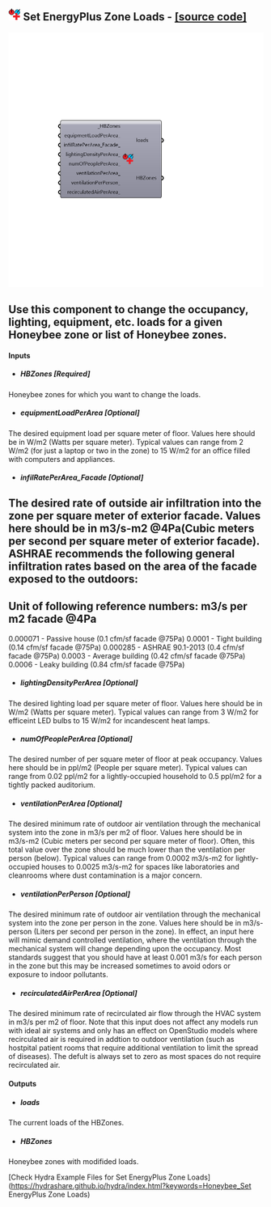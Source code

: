 ## ![](../../images/icons/Set_EnergyPlus_Zone_Loads.png) Set EnergyPlus Zone Loads - [[source code]](https://github.com/ladybug-tools/honeybee-legacy/tree/master/src/Honeybee_Set%20EnergyPlus%20Zone%20Loads.py)

![](../../images/components/Set_EnergyPlus_Zone_Loads.png)

Use this component to change the occupancy, lighting, equipment, etc. loads for a given Honeybee zone or list of Honeybee zones.
 -
 

#### Inputs
* ##### HBZones [Required]
Honeybee zones for which you want to change the loads.
* ##### equipmentLoadPerArea [Optional]
The desired equipment load per square meter of floor.  Values here should be in W/m2 (Watts per square meter).  Typical values can range from 2 W/m2 (for just a laptop or two in the zone) to 15 W/m2 for an office filled with computers and appliances.
* ##### infilRatePerArea_Facade [Optional]
The desired rate of outside air infiltration into the zone per square meter of exterior facade.  Values here should be in m3/s-m2 @4Pa(Cubic meters per second per square meter of exterior facade).  ASHRAE recommends the following general infiltration rates based on the area of the facade exposed to the outdoors:
 ------------------------------------------------------------
 Unit of following reference numbers:
 m3/s per m2 facade @4Pa
 ------------------------------------------------------------
 0.000071 - Passive house         (0.1 cfm/sf facade @75Pa)
 0.0001 - Tight building               (0.14 cfm/sf facade @75Pa)
 0.000285 - ASHRAE 90.1-2013 (0.4 cfm/sf facade @75Pa)
 0.0003 - Average building          (0.42 cfm/sf facade @75Pa)
 0.0006 - Leaky building             (0.84 cfm/sf facade @75Pa)
* ##### lightingDensityPerArea [Optional]
The desired lighting load per square meter of floor.  Values here should be in W/m2 (Watts per square meter).  Typical values can range from 3 W/m2 for efficeint LED bulbs to 15 W/m2 for incandescent heat lamps.
* ##### numOfPeoplePerArea [Optional]
The desired number of per square meter of floor at peak occupancy.  Values here should be in ppl/m2 (People per square meter).  Typical values can range from 0.02 ppl/m2 for a lightly-occupied household to 0.5 ppl/m2 for a tightly packed auditorium.
* ##### ventilationPerArea [Optional]
The desired minimum rate of outdoor air ventilation through the mechanical system into the zone in m3/s per m2 of floor.  Values here should be in m3/s-m2 (Cubic meters per second per square meter of floor).  Often, this total value over the zone should be much lower than the ventilation per person (below).  Typical values can range from 0.0002 m3/s-m2 for lightly-occupied houses to 0.0025 m3/s-m2 for spaces like laboratories and cleanrooms where dust contamination is a major concern.
* ##### ventilationPerPerson [Optional]
The desired minimum rate of outdoor air ventilation through the mechanical system into the zone per person in the zone.  Values here should be in m3/s-person (Liters per second per person in the zone). In effect, an input here will mimic demand controlled ventilation, where the ventilation through the mechanical system will change depending upon the occupancy. Most standards suggest that you should have at least 0.001 m3/s for each person in the zone but this may be increased sometimes to avoid odors or exposure to indoor pollutants.
* ##### recirculatedAirPerArea [Optional]
The desired minimum rate of recirculated air flow through the HVAC system in m3/s per m2 of floor.  Note that this input does not affect any models run with ideal air systems and only has an effect on OpenStudio models where recirculated air is required in addtion to outdoor ventilation (such as hostpital patient rooms that require additional ventilation to limit the spread of diseases).  The defult is always set to zero as most spaces do not require recirculated air.

#### Outputs
* ##### loads
The current loads of the HBZones.
* ##### HBZones
Honeybee zones with modifided loads.


[Check Hydra Example Files for Set EnergyPlus Zone Loads](https://hydrashare.github.io/hydra/index.html?keywords=Honeybee_Set EnergyPlus Zone Loads)